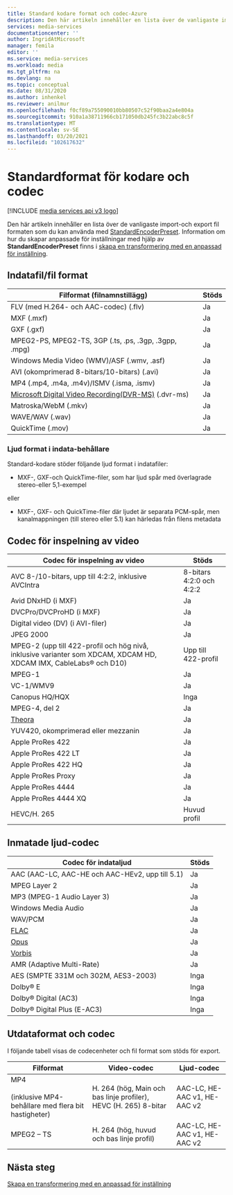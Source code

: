 ```yaml
---
title: Standard kodare format och codec-Azure
description: Den här artikeln innehåller en lista över de vanligaste import-och export fil formaten som du kan använda med StandardEncoderPreset.
services: media-services
documentationcenter: ''
author: IngridAtMicrosoft
manager: femila
editor: ''
ms.service: media-services
ms.workload: media
ms.tgt_pltfrm: na
ms.devlang: na
ms.topic: conceptual
ms.date: 08/31/2020
ms.author: inhenkel
ms.reviewer: anilmur
ms.openlocfilehash: f0cf89a755090010bb80507c52f90baa2a4e804a
ms.sourcegitcommit: 910a1a38711966cb171050db245fc3b22abc8c5f
ms.translationtype: MT
ms.contentlocale: sv-SE
ms.lasthandoff: 03/20/2021
ms.locfileid: "102617632"
---
```

# <a name="standard-encoder-formats-and-codecs"></a>Standardformat för kodare och codec

[!INCLUDE [media services api v3 logo](./includes/v3-hr.md)]

Den här artikeln innehåller en lista över de vanligaste import-och export fil formaten som du kan använda med [StandardEncoderPreset](/rest/api/media/transforms/createorupdate#standardencoderpreset). Information om hur du skapar anpassade för inställningar med hjälp av **StandardEncoderPreset** finns i [skapa en transformering med en anpassad för inställning](customize-encoder-presets-how-to.md).

## <a name="input-containerfile-formats"></a>Indatafil/fil format

| Filformat (filnamnstillägg) | Stöds |
| --- | --- |
| FLV (med H.264- och AAC-codec) (.flv) |Ja |
| MXF    (.mxf) |Ja |
| GXF    (.gxf) |Ja |
| MPEG2-PS, MPEG2-TS, 3GP (.ts, .ps, .3gp, .3gpp, .mpg) |Ja |
| Windows Media Video (WMV)/ASF (.wmv, .asf) |Ja |
| AVI (okomprimerad 8-bitars/10-bitars) (.avi) |Ja |
| MP4 (.mp4, .m4a, .m4v)/ISMV (.isma, .ismv) |Ja |
| [Microsoft Digital Video Recording(DVR-MS)](/previous-versions/windows/desktop/mstv/about-the-dvr-ms-file-format) (.dvr-ms) |Ja |
| Matroska/WebM (.mkv) |Ja |
| WAVE/WAV (.wav) |Ja |
| QuickTime (.mov) |Ja |

### <a name="audio-formats-in-input-containers"></a>Ljud format i indata-behållare

Standard-kodare stöder följande ljud format i indatafiler:

* MXF-, GXF-och QuickTime-filer, som har ljud spår med överlagrade stereo-eller 5,1-exempel

eller

* MXF-, GXF- och QuickTime-filer där ljudet är separata PCM-spår, men kanalmappningen (till stereo eller 5.1) kan härledas från filens metadata

## <a name="input-video-codecs"></a>Codec för inspelning av video
| Codec för inspelning av video | Stöds |
| --- | --- |
| AVC 8-/10-bitars, upp till 4:2:2, inklusive AVCIntra |8-bitars 4:2:0 och 4:2:2 |
| Avid DNxHD (i MXF) |Ja |
| DVCPro/DVCProHD (i MXF) |Ja |
| Digital video (DV) (i AVI-filer) |Ja |
| JPEG 2000 |Ja |
| MPEG-2 (upp till 422-profil och hög nivå, inklusive varianter som XDCAM, XDCAM HD, XDCAM IMX, CableLabs® och D10) |Upp till 422-profil |
| MPEG-1 |Ja |
| VC-1/WMV9 |Ja |
| Canopus HQ/HQX |Inga |
| MPEG-4, del 2 |Ja |
| [Theora](https://en.wikipedia.org/wiki/Theora) |Ja |
| YUV420, okomprimerad eller mezzanin |Ja |
| Apple ProRes 422 |Ja |
| Apple ProRes 422 LT |Ja |
| Apple ProRes 422 HQ |Ja |
| Apple ProRes Proxy |Ja |
| Apple ProRes 4444 |Ja |
| Apple ProRes 4444 XQ |Ja |
| HEVC/H. 265| Huvud profil|

## <a name="input-audio-codecs"></a>Inmatade ljud-codec
| Codec för indataljud | Stöds |
| --- | --- |
| AAC (AAC-LC, AAC-HE och AAC-HEv2, upp till 5.1) |Ja |
| MPEG Layer 2 |Ja |
| MP3 (MPEG-1 Audio Layer 3) |Ja |
| Windows Media Audio |Ja |
| WAV/PCM |Ja |
| [FLAC](https://en.wikipedia.org/wiki/FLAC)</a> |Ja |
| [Opus](https://go.microsoft.com/fwlink/?LinkId=822667) |Ja |
| [Vorbis](https://en.wikipedia.org/wiki/Vorbis)</a> |Ja |
| AMR (Adaptive Multi-Rate) |Ja |
| AES (SMPTE 331M och 302M, AES3-2003) |Inga |
| Dolby® E |Inga |
| Dolby® Digital (AC3) |Inga |
| Dolby® Digital Plus (E-AC3) |Inga |

## <a name="output-formats-and-codecs"></a>Utdataformat och codec
I följande tabell visas de codecenheter och fil format som stöds för export.

| Filformat | Video-codec | Ljud-codec |
| --- | --- | --- |
| MP4 <br/><br/>(inklusive MP4-behållare med flera bit hastigheter) |H. 264 (hög, Main och bas linje profiler), HEVC (H. 265) 8-bitar |AAC-LC, HE-AAC v1, HE-AAC v2 |
| MPEG2 – TS |H. 264 (hög, huvud och bas linje profil) |AAC-LC, HE-AAC v1, HE-AAC v2 |

## <a name="next-steps"></a>Nästa steg

[Skapa en transformering med en anpassad för inställning](customize-encoder-presets-how-to.md)
